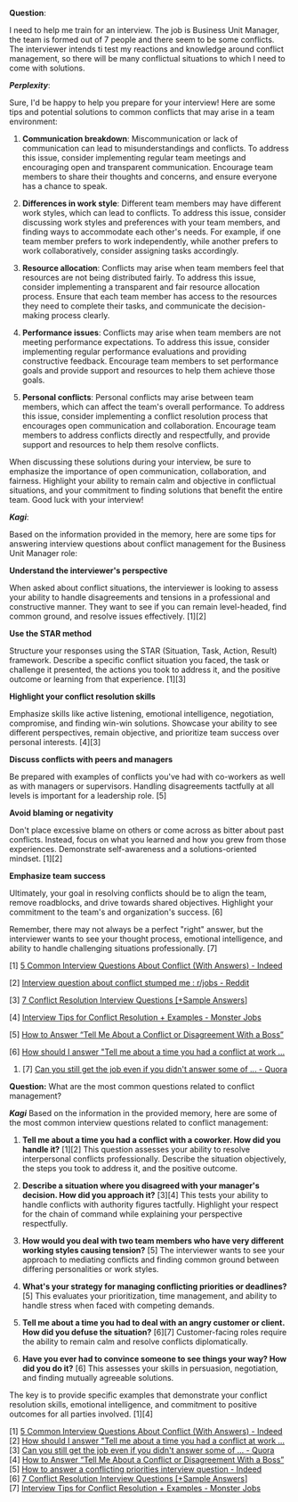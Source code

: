 **Question**: 

  

I need to help me train for an interview. The job is Business Unit Manager, the team is formed out of 7 people and there seem to be some conflicts. The interviewer intends ti test my reactions and knowledge around conflict management, so there will be many conflictual situations to which I need to come with solutions. 

  

**_Perplexity_**:

Sure, I'd be happy to help you prepare for your interview! Here are some tips and potential solutions to common conflicts that may arise in a team environment:

  

1. **Communication breakdown**: Miscommunication or lack of communication can lead to misunderstandings and conflicts. To address this issue, consider implementing regular team meetings and encouraging open and transparent communication. Encourage team members to share their thoughts and concerns, and ensure everyone has a chance to speak.

2. **Differences in work style**: Different team members may have different work styles, which can lead to conflicts. To address this issue, consider discussing work styles and preferences with your team members, and finding ways to accommodate each other's needs. For example, if one team member prefers to work independently, while another prefers to work collaboratively, consider assigning tasks accordingly.

3. **Resource allocation**: Conflicts may arise when team members feel that resources are not being distributed fairly. To address this issue, consider implementing a transparent and fair resource allocation process. Ensure that each team member has access to the resources they need to complete their tasks, and communicate the decision-making process clearly.

4. **Performance issues**: Conflicts may arise when team members are not meeting performance expectations. To address this issue, consider implementing regular performance evaluations and providing constructive feedback. Encourage team members to set performance goals and provide support and resources to help them achieve those goals.

5. **Personal conflicts**: Personal conflicts may arise between team members, which can affect the team's overall performance. To address this issue, consider implementing a conflict resolution process that encourages open communication and collaboration. Encourage team members to address conflicts directly and respectfully, and provide support and resources to help them resolve conflicts.

  

When discussing these solutions during your interview, be sure to emphasize the importance of open communication, collaboration, and fairness. Highlight your ability to remain calm and objective in conflictual situations, and your commitment to finding solutions that benefit the entire team. Good luck with your interview!

  

**_Kagi_**:

Based on the information provided in the memory, here are some tips for answering interview questions about conflict management for the Business Unit Manager role:

  

**Understand the interviewer's perspective**

When asked about conflict situations, the interviewer is looking to assess your ability to handle disagreements and tensions in a professional and constructive manner. They want to see if you can remain level-headed, find common ground, and resolve issues effectively. [1][2]

  

**Use the STAR method**

Structure your responses using the STAR (Situation, Task, Action, Result) framework. Describe a specific conflict situation you faced, the task or challenge it presented, the actions you took to address it, and the positive outcome or learning from that experience. [1][3]

  

**Highlight your conflict resolution skills**

Emphasize skills like active listening, emotional intelligence, negotiation, compromise, and finding win-win solutions. Showcase your ability to see different perspectives, remain objective, and prioritize team success over personal interests. [4][3]

  

**Discuss conflicts with peers and managers**

Be prepared with examples of conflicts you've had with co-workers as well as with managers or supervisors. Handling disagreements tactfully at all levels is important for a leadership role. [5]

  

**Avoid blaming or negativity**

Don't place excessive blame on others or come across as bitter about past conflicts. Instead, focus on what you learned and how you grew from those experiences. Demonstrate self-awareness and a solutions-oriented mindset. [1][2]

  

**Emphasize team success**

Ultimately, your goal in resolving conflicts should be to align the team, remove roadblocks, and drive towards shared objectives. Highlight your commitment to the team's and organization's success. [6]

  

Remember, there may not always be a perfect "right" answer, but the interviewer wants to see your thought process, emotional intelligence, and ability to handle challenging situations professionally. [7]

  

[1] [5 Common Interview Questions About Conflict (With Answers) - Indeed](https://www.indeed.com/career-advice/interviewing/interview-questions-about-conflict) 

[2] [Interview question about conflict stumped me : r/jobs - Reddit](https://www.reddit.com/r/jobs/comments/yci6wm/interview_question_about_conflict_stumped_me/) 

[3] [7 Conflict Resolution Interview Questions [+Sample Answers]](https://www.findmyprofession.com/career-advice/conflict-interview-questions/) 

[4] [Interview Tips for Conflict Resolution + Examples - Monster Jobs](https://www.monster.com/career-advice/article/conflict-resolution-questions) 

[5] [How to Answer “Tell Me About a Conflict or Disagreement With a Boss”](https://www.themuse.com/advice/conflict-with-boss-interview-question-answer-examples) 

[6] [How should I answer "Tell me about a time you had a conflict at work ...](https://workplace.stackexchange.com/questions/157287/how-should-i-answer-tell-me-about-a-time-you-had-a-conflict-at-work-if-ive-ne) 

1.  [7] [Can you still get the job even if you didn't answer some of ... - Quora](https://www.quora.com/Can-you-still-get-the-job-even-if-you-didn-t-answer-some-of-the-questions-right-or-to-what-the-employer-was-looking-for-in-an-interview)


   **Question:**
   What are the most common questions related to conflict management?

   **_Kagi_**
Based on the information in the provided memory, here are some of the most common interview questions related to conflict management:

1. **Tell me about a time you had a conflict with a coworker. How did you handle it?** [1][2]
This question assesses your ability to resolve interpersonal conflicts professionally. Describe the situation objectively, the steps you took to address it, and the positive outcome.

2. **Describe a situation where you disagreed with your manager's decision. How did you approach it?** [3][4]
This tests your ability to handle conflicts with authority figures tactfully. Highlight your respect for the chain of command while explaining your perspective respectfully.

3. **How would you deal with two team members who have very different working styles causing tension?** [5]
The interviewer wants to see your approach to mediating conflicts and finding common ground between differing personalities or work styles.

4. **What's your strategy for managing conflicting priorities or deadlines?** [5]
This evaluates your prioritization, time management, and ability to handle stress when faced with competing demands.

5. **Tell me about a time you had to deal with an angry customer or client. How did you defuse the situation?** [6][7]
Customer-facing roles require the ability to remain calm and resolve conflicts diplomatically.

6. **Have you ever had to convince someone to see things your way? How did you do it?** [6]
This assesses your skills in persuasion, negotiation, and finding mutually agreeable solutions.

The key is to provide specific examples that demonstrate your conflict resolution skills, emotional intelligence, and commitment to positive outcomes for all parties involved. [1][4]

[1] [5 Common Interview Questions About Conflict (With Answers) - Indeed](https://www.indeed.com/career-advice/interviewing/interview-questions-about-conflict)  
[2] [How should I answer "Tell me about a time you had a conflict at work ...](https://workplace.stackexchange.com/questions/157287/how-should-i-answer-tell-me-about-a-time-you-had-a-conflict-at-work-if-ive-ne)  
[3] [Can you still get the job even if you didn't answer some of ... - Quora](https://www.quora.com/Can-you-still-get-the-job-even-if-you-didn-t-answer-some-of-the-questions-right-or-to-what-the-employer-was-looking-for-in-an-interview)  
[4] [How to Answer “Tell Me About a Conflict or Disagreement With a Boss”](https://www.themuse.com/advice/conflict-with-boss-interview-question-answer-examples)  
[5] [How to answer a conflicting priorities interview question - Indeed](https://uk.indeed.com/career-advice/interviewing/conflicting-priorities-interview-question)  
[6] [7 Conflict Resolution Interview Questions [+Sample Answers]](https://www.findmyprofession.com/career-advice/conflict-interview-questions/)  
[7] [Interview Tips for Conflict Resolution + Examples - Monster Jobs](https://www.monster.com/career-advice/article/conflict-resolution-questions)   